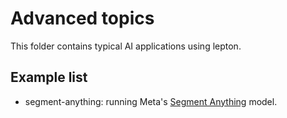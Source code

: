 # Advanced topics

This folder contains typical AI applications using lepton.

## Example list
- segment-anything: running Meta's [Segment Anything](https://github.com/facebookresearch/segment-anything) model.